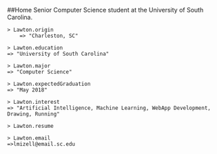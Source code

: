 ##Home
Senior Computer Science student at the University of South Carolina.

    > Lawton.origin
    	=> "Charleston, SC"

    > Lawton.education
	=> "University of South Carolina"

    > Lawton.major
	=> "Computer Science"

    > Lawton.expectedGraduation
	=> "May 2018"

    > Lawton.interest
	=> "Artificial Intelligence, Machine Learning, WebApp Development, Drawing, Running"
	
    > Lawton.resume

    > Lawton.email
	=>lmizell@email.sc.edu
